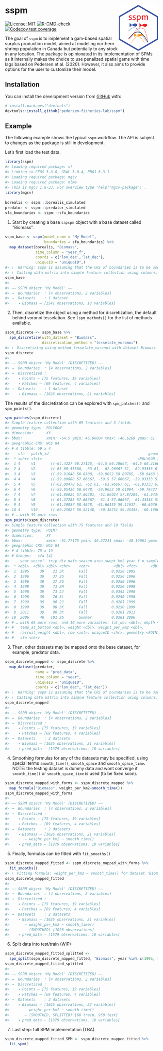 
<!-- README.md is generated from README.Rmd. Please edit that file -->

# sspm <img src='man/figures/logo.png' align="right" height="150" />

<!-- badges: start -->

[![License:
MIT](https://img.shields.io/badge/License-MIT-yellow.svg)](https://opensource.org/licenses/MIT/)
[![R-CMD-check](https://github.com/pedersen-fisheries-lab/sspm/workflows/R-CMD-check/badge.svg)](https://github.com/pedersen-fisheries-lab/sspm/actions)
[![Codecov test
coverage](https://codecov.io/gh/pedersen-fisheries-lab/sspm/branch/main/graph/badge.svg)](https://codecov.io/gh/pedersen-fisheries-lab/sspm?branch=main)
<!-- [![Downloads](https://cranlogs.r-pkg.org/badges/sspm?color=brightgreen)](https://CRAN.R-project.org/package=sspm/)
[![Latest Release](https://img.shields.io/github/v/release/pedersen-fisheries-lab/sspm?label=Latest%20Release)](https://github.com/pedersen-fisheries-lab/sspm/releases/latest)
[![CRAN Version](https://img.shields.io/cran/v/sspm?label=CRAN%20Version)](https://CRAN.R-project.org/package=sspm)
[![GitHub Version](https://img.shields.io/github/r-package/v/pedersen-fisheries-lab/sspm?label=GitHub%20Version)](https://github.com/pedersen-fisheries-lab/sspm/blob/dev/DESCRIPTION) -->
<!-- badges: end -->

The goal of `sspm` is to implement a gam-based spatial surplus
production model, aimed at modeling northern shrimp population in Canada
but potentially to any stock in any location. The package is opinionated
in its implementation of SPMs as it internally makes the choice to use
penalized spatial gams with time lags based on Pedersen et al. (2020).
However, it also aims to provide options for the user to customize their
model.

## Installation

<!-- You can install the released version of sspm from [CRAN](https://CRAN.R-project.org) with: -->
<!-- ``` r -->
<!-- install.packages("sspm") -->
<!-- ``` -->

You can install the development version from
[GitHub](https://github.com/) with:

``` r
# install.packages("devtools")
devtools::install_github("pedersen-fisheries-lab/sspm")
```

## Example

The following example shows the typical `sspm` workflow. The API is
subject to changes as the package is still in development.

Let’s first load the test data.

``` r
library(sspm)
#> Loading required package: sf
#> Linking to GEOS 3.8.0, GDAL 3.0.4, PROJ 6.3.1
#> Loading required package: mgcv
#> Loading required package: nlme
#> This is mgcv 1.8-33. For overview type 'help("mgcv-package")'.
library(mgcv)

borealis <- sspm:::borealis_simulated
predator <- sspm:::predator_simulated
sfa_boundaries <- sspm:::sfa_boundaries
```

1.  Start by creating a base `sapspm` object with a base dataset called
    “Biomass”.

``` r
sspm_base <- sspm(model_name = "My Model",
                  boundaries = sfa_boundaries) %>% 
  map_dataset(borealis, "Biomass",
              time_column = "year_f",
              coords = c('lon_dec','lat_dec'),
              uniqueID = "uniqueID",)
#> !  Warning: sspm is assuming that the CRS of boundaries is to be used for casting
#> ℹ  Casting data matrix into simple feature collection using columns: lon_dec, lat_dec
sspm_base
#> 
#> ‒‒ SSPM object 'My Model' ‒‒
#> →  Boundaries  : [4 observations, 2 variables]
#> →  Datasets    : 1 dataset
#>    ٭ Biomass — [1541 observations, 18 variables]
```

2.  Then, discretize the object using a method for discretization, the
    default behind voronoi tesselation. See `?spm_methods()` for the
    list of methods available.

``` r
sspm_discrete <- sspm_base %>%
  spm_discretize(with_dataset = "Biomass", 
                 discretization_method = "tesselate_voronoi")
#> ℹ  Discretizing using method tesselate_voronoi with dataset Biomass
sspm_discrete
#> 
#> ‒‒ SSPM object 'My Model' (DISCRETIZED) ‒‒
#> →  Boundaries  : [4 observations, 2 variables]
#> →  Discretized : 
#>    ٭ Points — [75 features, 19 variables]
#>    ٭ Patches — [69 features, 4 variables]
#> →  Datasets    : 1 dataset
#>    ٭ Biomass — [1026 observations, 21 variables]
```

The results of the discretization can be explored with `spm_patches()`
and `spm_points()`.

``` r
spm_patches(sspm_discrete)
#> Simple feature collection with 69 features and 3 fields
#> geometry type:  POLYGON
#> dimension:      XY
#> bbox:           xmin: -64.5 ymin: 46.00004 xmax: -46.6269 ymax: 61
#> geographic CRS: WGS 84
#> # A tibble: 69 x 4
#>    sfa   patch_id                                              geometry area_km2
#>  * <chr> <fct>                                            <POLYGON [°]>    <dbl>
#>  1 4     V1       ((-64.4227 60.27125, -64.5 60.30667, -64.5 60.31667,…   20236.
#>  2 4     V2       ((-63 60.55308, -63 61, -62.96667 61, -62.93333 61, …   14675.
#>  3 4     V3       ((-59.91648 58.8388, -59.9052 58.80785, -59.9468 58.…    4127.
#>  4 4     V4       ((-59.88688 57.66667, -59.9 57.66667, -59.93333 57.6…    2742.
#>  5 4     V5       ((-62.00478 61, -62 61, -61.96667 61, -61.93333 61, …    5560.
#>  6 4     V6       ((-59.95436 58.6478, -59.9052 58.61004, -59.79427 58…    1515.
#>  7 4     V7       ((-61.86024 57.86301, -61.86024 57.87204, -61.94343 …    3819.
#>  8 4     V8       ((-61.37285 57.66667, -61.4 57.66667, -61.43333 57.6…    4376.
#>  9 4     V9       ((-61.36857 58.4628, -61.66155 59.11637, -60.6936 58…    2702.
#> 10 4     V10      ((-60.25027 59.52148, -60.18251 59.45455, -60.16864 …    2445.
#> # … with 59 more rows
spm_points(sspm_discrete)
#> Simple feature collection with 75 features and 18 fields
#> geometry type:  POINT
#> dimension:      XY
#> bbox:           xmin: -61.77175 ymin: 46.37211 xmax: -48.19061 ymax: 59.70288
#> geographic CRS: WGS 84
#> # A tibble: 75 x 19
#> # Groups:   sfa [4]
#>     year vessel  trip div_nafo season area_swept_km2 year_f n_samples lon_dec
#>  * <dbl>  <dbl> <dbl> <chr>    <chr>           <dbl> <fct>      <dbl>   <dbl>
#>  1  1995     39    21 3K       Fall           0.0250 1995           5   -56.4
#>  2  1996     39    37 2G       Fall           0.0250 1996           5   -53.0
#>  3  1996     39    37 2G       Fall           0.0250 1996           5   -61.8
#>  4  1998     39    73 2H       Fall           0.0250 1998           5   -56.1
#>  5  1998     39    73 2J       Fall           0.0343 1998           5   -53.2
#>  6  1998     39    76 3L       Fall           0.0250 1998           5   -53.7
#>  7  1999     39    86 2J       Fall           0.0281 1999           5   -57.8
#>  8  1999     39    88 3K       Fall           0.0250 1999           5   -53.6
#>  9  2011     39    98 3K       Fall           0.0281 2011           5   -61.2
#> 10  2006     48   101 2G       Summer         0.0281 2006           5   -56.1
#> # … with 65 more rows, and 10 more variables: lat_dec <dbl>, depth <dbl>,
#> #   temp_at_bottom <dbl>, weight <dbl>, weight_per_km2 <dbl>,
#> #   recruit_weight <dbl>, row <int>, uniqueID <chr>, geometry <POINT [°]>,
#> #   sfa <chr>
```

3.  Then, other datasets may be mapped onto the base dataset, for
    example, predator data.

``` r
sspm_discrete_mapped <- sspm_discrete %>%
  map_dataset(predator,
              name = "pred_data",
              time_column = "year",
              uniqueID = "uniqueID",
              coords = c("lon_dec", "lat_dec"))
#> !  Warning: sspm is assuming that the CRS of boundaries is to be used for casting
#> ℹ  Casting data matrix into simple feature collection using columns: lon_dec, lat_dec
sspm_discrete_mapped
#> 
#> ‒‒ SSPM object 'My Model' (DISCRETIZED) ‒‒
#> →  Boundaries  : [4 observations, 2 variables]
#> →  Discretized : 
#>    ٭ Points — [75 features, 19 variables]
#>    ٭ Patches — [69 features, 4 variables]
#> →  Datasets    : 2 datasets
#>    ٭ Biomass — [1026 observations, 21 variables]
#>    ٭ pred_data — [1979 observations, 18 variables]
```

4.  Smoothing formulas for any of the datasets may be specified, using
    special terms `smooth_time()`, `smooth_space` and
    `smooth_space_time`. NOTE: the testing dataset is dummy data and
    wont converge if `smooth_time()` or `smooth_space_time` is used (to
    be fixed soon).

``` r
sspm_discrete_mapped_with_forms <- sspm_discrete_mapped %>%
  map_formula("Biomass", weight_per_km2~smooth_time())
sspm_discrete_mapped_with_forms
#> 
#> ‒‒ SSPM object 'My Model' (DISCRETIZED) ‒‒
#> →  Boundaries  : [4 observations, 2 variables]
#> →  Discretized : 
#>    ٭ Points — [75 features, 19 variables]
#>    ٭ Patches — [69 features, 4 variables]
#> →  Datasets    : 2 datasets
#>    ٭ Biomass — [1026 observations, 21 variables]
#>       – weight_per_km2 ~ smooth_time()
#>    ٭ pred_data — [1979 observations, 18 variables]
```

5.  Finally, formulas can be fitted with `fit_smooths()`

``` r
sspm_discrete_mapped_fitted <- sspm_discrete_mapped_with_forms %>%
  fit_smooths()
#> ℹ  Fitting formula: weight_per_km2 ~ smooth_time() for dataset 'Biomass'
sspm_discrete_mapped_fitted
#> 
#> ‒‒ SSPM object 'My Model' (DISCRETIZED) ‒‒
#> →  Boundaries  : [4 observations, 2 variables]
#> →  Discretized : 
#>    ٭ Points — [75 features, 19 variables]
#>    ٭ Patches — [69 features, 4 variables]
#> →  Datasets    : 2 datasets
#>    ٭ Biomass — [1026 observations, 21 variables]
#>       – weight_per_km2 ~ smooth_time()
#>       – (SMOOTHED) [1026 observations]
#>    ٭ pred_data — [1979 observations, 18 variables]
```

6.  Split data into test/train (WIP)

``` r
sspm_discrete_mapped_fitted_splitted <- 
  spm_split(sspm_discrete_mapped_fitted, "Biomass", year %in% c(1996, 1997))
sspm_discrete_mapped_fitted_splitted
#> 
#> ‒‒ SSPM object 'My Model' (DISCRETIZED) ‒‒
#> →  Boundaries  : [4 observations, 2 variables]
#> →  Discretized : 
#>    ٭ Points — [75 features, 19 variables]
#>    ٭ Patches — [69 features, 4 variables]
#> →  Datasets    : 2 datasets
#>    ٭ Biomass — [1026 observations, 22 variables]
#>       – weight_per_km2 ~ smooth_time()
#>       – (SMOOTHED, SPLITTED) [68 train, 958 test]
#>    ٭ pred_data — [1979 observations, 18 variables]
```

7.  Last step: full SPM implementation (TBA).

``` r
sspm_discrete_mapped_fitted_SPM <- sspm_discrete_mapped_fitted %>% 
  fit_spm()
```
